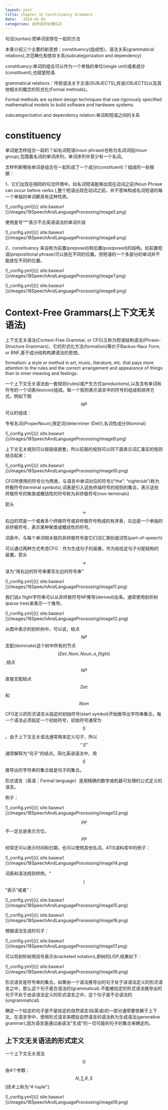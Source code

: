 ```yaml
---
layout: post
title: Chapter 12 Constituency Grammars
date:   2019-05-01
categories: 自然语言处理综述
---  
```


句法(syntax):把单词安排在一起的方法  

本章介绍三个主要的新思想：constituency(组成性)，语法关系(grammatical relations),次范畴化和依存关系(subcategorization and dependency)

constituency:单词的组合可以作为一个单独的单位(single unit)或者成分(constituent),也就是短语.      

grammatical relations：传统语法关于主语(SUBJECTS),宾语(OBJECTS)以及其他相关的概念的形式化(Formal methods)。 

Formal methods are system design techniques that use rigorously specified mathematical models to build software and hardware systems.   

subcategorization and dependency relation:单词和短语之间的关系   

# constituency   

单词是怎样组合一起的？如名词短语(noun phrase)也称为名词词组(noun group),包围着名词的单词序列，单词序列中至少有一个名词。

怎样判断哪些单词是组合在一起形成了一个成分(constituent)？组成的一些根据：  

1、它们出现在相同的句法环境中。如名词短语能够出现在动词之前(Noun Phrase can occur before verbs ),整个短语出现在动词之前，并不意味构成名词短语的每一个单独的单词都具有这种性质。  

![_config.yml]({{ site.baseurl }}/images/18SpeechAndLanguageProcessing/image5.png)  

使用星号“*”表示不合英语语法的单词片段  

![_config.yml]({{ site.baseurl }}/images/18SpeechAndLanguageProcessing/image6.png)  

2、constituency 来自称为前置(preposed)和后置(postposed)的结构。如前置短语(prepositional phrase)可以放在不同的位置。但短语的一个多部分的单词并不能放在不同的位置。   

![_config.yml]({{ site.baseurl }}/images/18SpeechAndLanguageProcessing/image7.png)  

![_config.yml]({{ site.baseurl }}/images/18SpeechAndLanguageProcessing/image8.png)  

# Context-Free Grammars(上下文无关语法)  

上下文无关语法(Context-Free Grammar, or CFG)又称为短语结构语法(Phrase-Structure Grammars)，它的形式化方法(formalism)等价于Backus-Naur Form, or BNF,基于成分结构构建语法的思想。

​formalism: a style or method in art, music, literature, etc. that pays more attention to the rules and the correct arrangement and appearance of things than to inner meaning and feelings.  

一个上下文无关语法由一套规则(rules)或产生方式(productions),以及含有单词和符号的一个词表(lexicon)组成。每一个规则表示语言中的符号的组成和排序方式。例如下图$$NP$$可以的组成：  

专有名词(ProperNoun),限定词(determiner (Det)),名词性成分(Nominal)

![_config.yml]({{ site.baseurl }}/images/18SpeechAndLanguageProcessing/image9.png)  

上下文无关规则可以按层级嵌套，所以前面的规则可以同下面表示词汇事实的规则结合起来：  

![_config.yml]({{ site.baseurl }}/images/18SpeechAndLanguageProcessing/image10.png)   

CFG所使用的符号分为两类，与语言中单词对应的符号((“the”, “nightclub”)称为终极符号(terminal symbols),词表是引入这些终端符号的规则的集合。表示这些终极符号的聚类或概括性的符号称为非终极符号(non-terminals)   

箭头$$\to$$右边的项是一个或者多个终极符号或非终极符号构成的有序表，左边是一个单独的非终极符号，表示某种聚类或概括性的符号。  

词表中，与每个单词相关联的非终极符号是它们词汇类别或词性(part-of-speech)  

可以通过两种方式考虑CFG：作为生成句子的装置，作为给给定句子分配结构的装置。箭头$$\to$$读为“用右边的符号串重写左边的符号串”    

![_config.yml]({{ site.baseurl }}/images/18SpeechAndLanguageProcessing/image11.png)    

我们说a flight字符串可以从非终极符号NP推导(derived)出来。通常使用剖析树(parse tree)来表示一个推导。  

![_config.yml]({{ site.baseurl }}/images/18SpeechAndLanguageProcessing/image12.png)    

从图中表示的剖析树中，可以说，结点$$NP$$支配(dominate)这个树中所有的节点$$(Det, Nom, Noun, a, flight)$$,结点$$NP$$直接支配结点$$Det$$和$$Nom$$    

CFG定义的形式语言从指定的初始符号(start symbol)开始推导出字符串集合。每一个语法必须指定一个初始符号，初始符号通常为$$S$$。由于上下文无关语法通常用来定义句子，所以$$“S”$$通常解释为"句子"的结点。简化英语语法中，用$$S$$推导出的字符串的集合就是句子的集合。   

形式语言（英语：Formal language）是用精确的数学或机器可处理的公式定义的语言。 

例子：  

![_config.yml]({{ site.baseurl }}/images/18SpeechAndLanguageProcessing/image13.png)     

$$PP$$不一定总是表示方位，$$PP$$经常还可以表示时间和日期，也可以使用其他名词。ATIS语料库中的例子：  


![_config.yml]({{ site.baseurl }}/images/18SpeechAndLanguageProcessing/image14.png)   

词表和语法规则样例，“$$\mid$$”表示“或者”：  

![_config.yml]({{ site.baseurl }}/images/18SpeechAndLanguageProcessing/image15.png)   

![_config.yml]({{ site.baseurl }}/images/18SpeechAndLanguageProcessing/image16.png) 

根据语法生成的句子：  

![_config.yml]({{ site.baseurl }}/images/18SpeechAndLanguageProcessing/image17.png) 

可以将剖析树用括号表示(bracketed notation),即树的LISP,结果如下：  

![_config.yml]({{ site.baseurl }}/images/18SpeechAndLanguageProcessing/image18.png)   

形式语言是符号串的集合。如果由一个语法推导出的句子处于该语法定义的形式语言之中，那么这个句子是合语法的(grammatical).不能被给定的形式语法推导出的句子不处于由该语法定义的形式语言之中，这个句子是不合语法的(ungrammatical).   

确定一个给定的句子是不是给定的自然语言(如英语)的一部分通常要依赖于上下文。在语言学中，使用形式语言来模拟自然语言的语法称为生成语法(generative grammar),因为语言是通过由语法"生成"的一切可能的句子的集合来确定的。 

## 上下文无关语法的形式定义  

一个上下文无关语法$$G$$由4个参数：$$N,\sum,R,S$$[技术上称为“4-tuple”]:   

![_config.yml]({{ site.baseurl }}/images/18SpeechAndLanguageProcessing/image19.png)     



